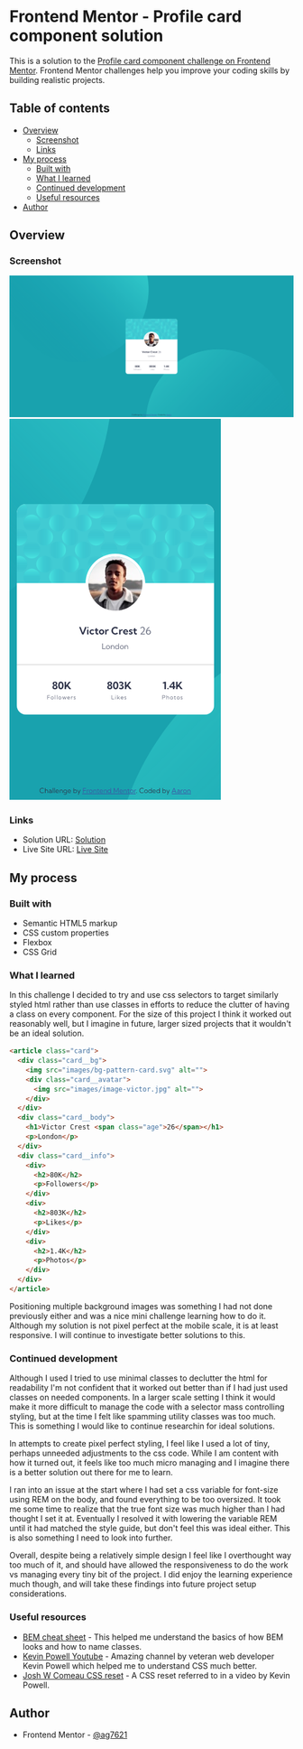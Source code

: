 # Frontend Mentor - Profile card component solution

This is a solution to the [Profile card component challenge on Frontend Mentor](https://www.frontendmentor.io/challenges/profile-card-component-cfArpWshJ). Frontend Mentor challenges help you improve your coding skills by building realistic projects. 

## Table of contents

- [Overview](#overview)
  - [Screenshot](#screenshot)
  - [Links](#links)
- [My process](#my-process)
  - [Built with](#built-with)
  - [What I learned](#what-i-learned)
  - [Continued development](#continued-development)
  - [Useful resources](#useful-resources)
- [Author](#author)

## Overview

### Screenshot

![Desktop preview image for Profile card component challenge](/images/desktop-preview.png "Desktop preview")
![Mobile preview image for Profile card component challenge](/images/mobile-preview.png "Mobile preview")

### Links

- Solution URL: [Solution](https://github.com/ag7621/fem-profile-card)
- Live Site URL: [Live Site](https://ag7621.github.io/fem-profile-card/)

## My process

### Built with

- Semantic HTML5 markup
- CSS custom properties
- Flexbox
- CSS Grid

### What I learned

In this challenge I decided to try and use css selectors to target similarly styled html rather than use classes in efforts to reduce the clutter of having a class on every component. For the size of this project I think it worked out reasonably well, but I imagine in future, larger sized projects that it wouldn't be an ideal solution.

```html
<article class="card">
  <div class="card__bg">
    <img src="images/bg-pattern-card.svg" alt="">
    <div class="card__avatar">
      <img src="images/image-victor.jpg" alt="">
    </div>
  </div>
  <div class="card__body">
    <h1>Victor Crest <span class="age">26</span></h1>
    <p>London</p>
  </div>
  <div class="card__info">
    <div>
      <h2>80K</h2>
      <p>Followers</p>
    </div>
    <div>
      <h2>803K</h2>
      <p>Likes</p>
    </div>
    <div>
      <h2>1.4K</h2>
      <p>Photos</p>
    </div>
  </div>
</article>
```

Positioning multiple background images was something I had not done previously either and was a nice mini challenge learning how to do it. Although my solution is not pixel perfect at the mobile scale, it is at least responsive. I will continue to investigate better solutions to this.

### Continued development

Although I used I tried to use minimal classes to declutter the html for readability I'm not confident that it worked out better than if I had just used classes on needed components. In a larger scale setting I think it would make it more difficult to manage the code with a selector mass controlling styling, but at the time I felt like spamming utility classes was too much. This is something I would like to continue researchin for ideal solutions.

In attempts to create pixel perfect styling, I feel like I used a lot of tiny, perhaps unneeded adjustments to the css code. While I am content with how it turned out, it feels like too much micro managing and I imagine there is a better solution out there for me to learn. 

I ran into an issue at the start where I had set a css variable for font-size using REM on the body, and found everything to be too oversized. It took me some time to realize that the true font size was much higher than I had thought I set it at. Eventually I resolved it with lowering the variable REM until it had matched the style guide, but don't feel this was ideal either. This is also something I need to look into further.

Overall, despite being a relatively simple design I feel like I overthought way too much of it, and should have allowed the responsiveness to do the work vs managing every tiny bit of the project. I did enjoy the learning experience much though, and will take these findings into future project setup considerations.

### Useful resources

- [BEM cheat sheet](https://9elements.com/bem-cheat-sheet/) - This helped me understand the basics of how BEM looks and how to name classes.
- [Kevin Powell Youtube](https://www.youtube.com/@KevinPowell) - Amazing channel by veteran web developer Kevin Powell which helped me to understand CSS much better.
- [Josh W Comeau CSS reset](https://www.joshwcomeau.com/css/custom-css-reset/) - A CSS reset referred to in a video by Kevin Powell.

## Author

- Frontend Mentor - [@ag7621](https://www.frontendmentor.io/profile/ag7621)
